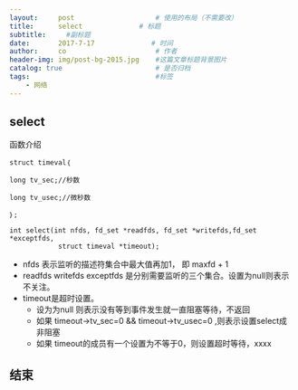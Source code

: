 ```yaml
---
layout:     post                    # 使用的布局（不需要改）
title:      select              # 标题 
subtitle:     #副标题
date:       2017-7-17              # 时间
author:     co                      # 作者
header-img: img/post-bg-2015.jpg    #这篇文章标题背景图片
catalog: true                       # 是否归档
tags:                               #标签
    - 网络
---
```


## select
函数介绍
```
struct timeval｛

long tv_sec;//秒数

long tv_usec;//微秒数

｝;

int select(int nfds, fd_set *readfds, fd_set *writefds,fd_set *exceptfds,
 			struct timeval *timeout);
```
- nfds 表示监听的描述符集合中最大值再加1， 即 maxfd + 1
- readfds writefds exceptfds 是分别需要监听的三个集合。设置为null则表示不关注。
- timeout是超时设置。
  - 设为为null 则表示没有等到事件发生就一直阻塞等待，不返回
  - 如果 timeout->tv_sec=0 && timeout->tv_usec=0 ,则表示设置select成非阻塞
  - 如果 timeout的成员有一个设置为不等于0，则设置超时等待，xxxx

## 结束